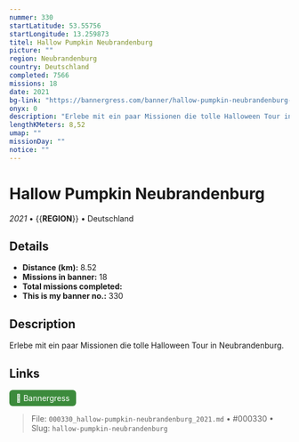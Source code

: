 ```yaml
---
nummer: 330
startLatitude: 53.55756
startLongitude: 13.259873
titel: Hallow Pumpkin Neubrandenburg
picture: ""
region: Neubrandenburg
country: Deutschland
completed: 7566
missions: 18
date: 2021
bg-link: "https://bannergress.com/banner/hallow-pumpkin-neubrandenburg-482b"
onyx: 0
description: "Erlebe mit ein paar Missionen die tolle Halloween Tour in Neubrandenburg."
lengthKMeters: 8,52
umap: ""
missionDay: ""
notice: ""
---
```

# Hallow Pumpkin Neubrandenburg

*2021* • {{__REGION__}} • Deutschland





## Details
- **Distance (km):** 8.52
- **Missions in banner:** 18
- **Total missions completed:** 
- **This is my banner no.:** 330



## Description
Erlebe mit ein paar Missionen die tolle Halloween Tour in Neubrandenburg.



## Links
<a href="https://bannergress.com/banner/hallow-pumpkin-neubrandenburg-482b" target="_blank" style="display:inline-block;margin-right:8px;padding:6px 12px;background:#3c8b3c;color:#fff;text-decoration:none;border-radius:6px;">🔗 Bannergress</a>



> File: `000330_hallow-pumpkin-neubrandenburg_2021.md` • #000330 • Slug: `hallow-pumpkin-neubrandenburg`
